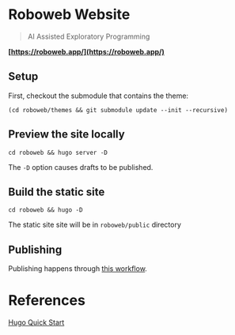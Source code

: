 # Roboweb Website

> AI Assisted Exploratory Programming

**[https://roboweb.app/](https://roboweb.app/)**


## Setup

First, checkout the submodule that contains the theme:

```
(cd roboweb/themes && git submodule update --init --recursive)
```

## Preview the site locally

```
cd roboweb && hugo server -D
```

The `-D` option causes drafts to be published.

## Build the static site

```
cd roboweb && hugo -D
```

The static site site will be in `roboweb/public` directory

## Publishing

Publishing happens through [this workflow](./github/workflows/gh-pages.yaml).

# References

[Hugo Quick Start](https://gohugo.io/getting-started/quick-start/)
